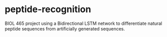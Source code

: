 # peptide-recognition

BIOL 465 project using a Bidirectional LSTM network to differentiate natural peptide sequences from artificially generated sequences.
